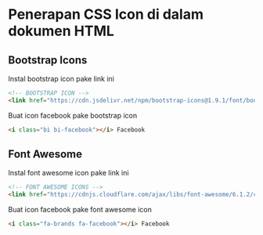 # Penerapan CSS Icon di dalam dokumen HTML

## Bootstrap Icons

Instal bootstrap icon pake link ini

```html
<!-- BOOTSTRAP ICON -->
<link href="https://cdn.jsdelivr.net/npm/bootstrap-icons@1.9.1/font/bootstrap-icons.css" rel="stylesheet" >
```

Buat icon facebook pake bootstrap icon

```html
<i class="bi bi-facebook"></i> Facebook
```

## Font Awesome

Instal font awesome icon pake link ini

```html
<!-- FONT AWESOME ICONS -->
<link href="https://cdnjs.cloudflare.com/ajax/libs/font-awesome/6.1.2/css/all.min.css" rel="stylesheet" integrity="sha512-1sCRPdkRXhBV2PBLUdRb4tMg1w2YPf37qatUFeS7zlBy7jJI8Lf4VHwWfZZfpXtYSLy85pkm9GaYVYMfw5BC1A==" crossorigin="anonymous" referrerpolicy="no-referrer" />
```

Buat icon facebook pake font awesome icon

```html
<i class="fa-brands fa-facebook"></i> Facebook
```
